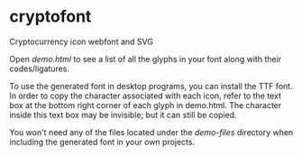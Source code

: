 # cryptofont
Cryptocurrency icon webfont and SVG

Open *demo.html* to see a list of all the glyphs in your font along with their codes/ligatures.

To use the generated font in desktop programs, you can install the TTF font. In order to copy the character associated with each icon, refer to the text box at the bottom right corner of each glyph in demo.html. The character inside this text box may be invisible; but it can still be copied.

You won't need any of the files located under the *demo-files* directory when including the generated font in your own projects.
